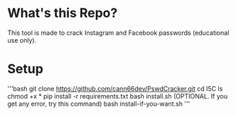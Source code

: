 # What's this Repo?
This tool is made to crack Instagram and Facebook passwords (educational use only).

# Setup
'''bash
git clone https://github.com/cann66dev/PswdCracker.git 
cd I5C ls chmod +x * 
pip install -r requirements.txt 
bash install.sh (OPTIONAL. If you get any error, try this command) bash install-if-you-want.sh
'''
